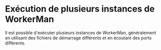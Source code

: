 # Exécution de plusieurs instances de WorkerMan

Il est possible d'exécuter plusieurs instances de WorkerMan, généralement en utilisant des fichiers de démarrage différents et en écoutant des ports différents.
